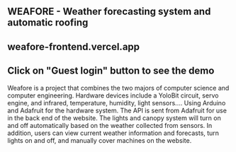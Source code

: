 ## WEAFORE  - Weather forecasting system and automatic roofing
## weafore-frontend.vercel.app
## Click on "Guest login" button to see the demo

Weafore is a project that combines the two majors of computer science and computer engineering. Hardware devices include a YoloBit circuit, servo engine, and infrared, temperature, humidity, light sensors.... Using Arduino and Adafruit for the hardware system. The API is sent from Adafruit for use in the back end of the website. The lights and canopy system will turn on and off automatically based on the weather collected from sensors. In addition, users can view current weather information and forecasts, turn lights on and off, and manually cover machines on the website. 

